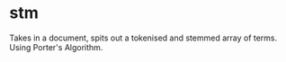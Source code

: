stm
===

Takes in a document, spits out a tokenised and stemmed array of terms. Using Porter's Algorithm.
